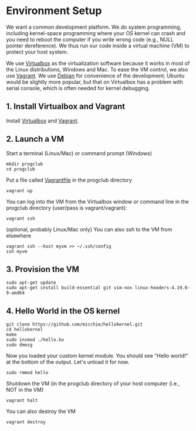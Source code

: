 # Environment Setup

We want a common development platform.
We do system programming, including kernel-space programming where your OS
kernel can crash and you need to reboot the computer if you write wrong code
(e.g., NULL pointer dereference).
We thus run our code inside a virtual machine (VM) to protect your host
system.

We use [Virtualbox](https://www.virtualbox.org/) as the virtualization software because it works in most of the Linux distributions, Windows and Mac.
To ease the VM control, we also use [Vagrant](https://www.vagrantup.com/).
We use [Debian](https://www.debian.org/) for convenience of the development;
Ubuntu would be slightly more popular, but that on Virtualbox has a problem with serial console, which is often needed for kernel debugging.

## 1. Install Virtualbox and Vagrant
Install [Virtualbox](https://www.virtualbox.org/) and [Vagrant](https://www.vagrantup.com/).

## 2. Launch a VM
Start a terminal (Linux/Mac) or command prompt (Windows)
```
mkdir progclub
cd progclub
```
Put a file called [Vagrantfile](./Vagrantfile) in the progclub directory
```
vagrant up
```
You can log into the VM from the Virtualbox window or command line in the
progclub directory (user/pass is vagrant/vagrant):
```
vagrant ssh
```
(optional, probably Linux/Mac only) You can also ssh to the VM from elsewhere
```
vagrant ssh --host myvm >> ~/.ssh/config
ssh myvm
```

## 3. Provision the VM
```
sudo apt-get update
sudo apt-get install build-essential git vim-nox linux-headers-4.19.0-9-amd64
```

## 4. Hello World in the OS kernel
```
git clone https://github.com/micchie/hellokernel.git
cd hellokernel
make
sudo insmod ./hello.ko
sudo dmesg
```
Now you loaded your custom kernel module.
You should see "Hello world!" at the bottom of the output.
Let's unload it for now.
```
sudo rmmod hello
```
Shutdown the VM (in the progclub directory of your host computer (i.e., NOT in the VM)
```
vagrant halt
```
You can also destroy the VM
```
vagrant destroy
```
